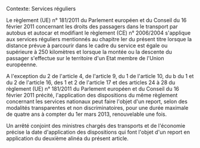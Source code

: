 Contexte: Services réguliers

Le règlement (UE) n° 181/2011 du Parlement européen et du Conseil du 16 février 2011 concernant les droits des passagers dans le transport par autobus et autocar et modifiant le règlement (CE) n° 2006/2004 s'applique aux services réguliers mentionnés au chapitre Ier du présent titre lorsque la distance prévue à parcourir dans le cadre du service est égale ou supérieure à 250 kilomètres et lorsque la montée ou la descente du passager s'effectue sur le territoire d'un Etat membre de l'Union européenne.

A l'exception du 2 de l'article 4, de l'article 9, du 1 de l'article 10, du b du 1 et du 2 de l'article 16, des 1 et 2 de l'article 17 et des articles 24 à 28 du règlement (UE) n° 181/2011 du Parlement européen et du Conseil du 16 février 2011 précité, l'application des dispositions du même règlement concernant les services nationaux peut faire l'objet d'un report, selon des modalités transparentes et non discriminatoires, pour une durée maximale de quatre ans à compter du 1er mars 2013, renouvelable une fois.

Un arrêté conjoint des ministres chargés des transports et de l'économie précise la date d'application des dispositions qui font l'objet d'un report en application du deuxième alinéa du présent article.